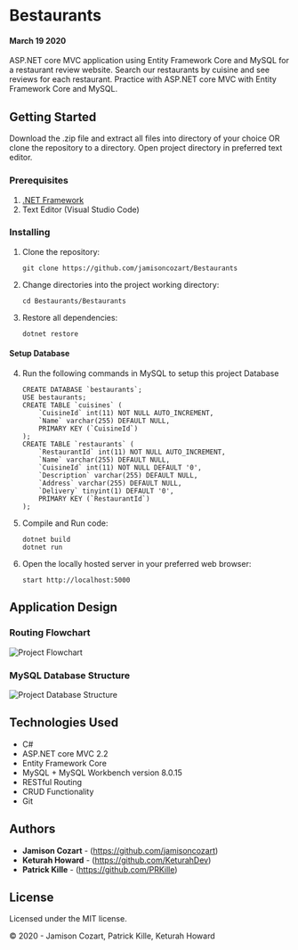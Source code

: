 # Bestaurants
#### March 19 2020

ASP.NET core MVC application using Entity Framework Core and MySQL for a restaurant review website. Search our restaurants by cuisine and see reviews for each restaurant. Practice with ASP.NET core MVC with Entity Framework Core and MySQL.

## Getting Started

Download the .zip file and extract all files into directory of your choice OR clone the repository to a directory. Open project directory in preferred text editor.

### Prerequisites

1. [.NET Framework](https://dotnet.microsoft.com/download/thank-you/dotnet-sdk-2.2.106-macos-x64-installer) 
2. Text Editor (Visual Studio Code)

### Installing

1. Clone the repository:
    ```
    git clone https://github.com/jamisoncozart/Bestaurants
    ```
2. Change directories into the project working directory:
    ```
    cd Bestaurants/Bestaurants
    ```
3. Restore all dependencies:
    ```
    dotnet restore
    ```

#### Setup Database

4. Run the following commands in MySQL to setup this project Database
    ```
    CREATE DATABASE `bestaurants`;
    USE bestaurants;
    CREATE TABLE `cuisines` (
        `CuisineId` int(11) NOT NULL AUTO_INCREMENT,
        `Name` varchar(255) DEFAULT NULL,
        PRIMARY KEY (`CuisineId`)
    );
    CREATE TABLE `restaurants` (
        `RestaurantId` int(11) NOT NULL AUTO_INCREMENT,
        `Name` varchar(255) DEFAULT NULL,
        `CuisineId` int(11) NOT NULL DEFAULT '0',
        `Description` varchar(255) DEFAULT NULL,
        `Address` varchar(255) DEFAULT NULL,
        `Delivery` tinyint(1) DEFAULT '0',
        PRIMARY KEY (`RestaurantId`)
    );

    ```
5. Compile and Run code:
    ```
    dotnet build
    dotnet run
    ```
6. Open the locally hosted server in your preferred web browser:
    ```
    start http://localhost:5000
    ```

## Application Design

### Routing Flowchart

![Project Flowchart](https://github.com/keturahdev/Bestaurants/Bestaurants/images/flowchart.png "Project Flowchart")

### MySQL Database Structure

![Project Database Structure](https://github.com/keturahdev/Bestaurants/Bestaurants/images/db.Structure.png "Project FDB Structure")

## Technologies Used

* C#
* ASP.NET core MVC 2.2
* Entity Framework Core
* MySQL + MySQL Workbench version 8.0.15
* RESTful Routing
* CRUD Functionality
* Git

## Authors

* **Jamison Cozart** - (https://github.com/jamisoncozart)
* **Keturah Howard** - (https://github.com/KeturahDev)
* **Patrick Kille** - (https://github.com/PRKille)

## License

Licensed under the MIT license.

&copy; 2020 - Jamison Cozart, Patrick Kille, Keturah Howard